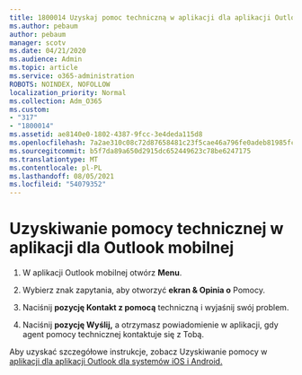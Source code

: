```yaml
---
title: 1800014 Uzyskaj pomoc techniczną w aplikacji dla aplikacji Outlook mobilnej
ms.author: pebaum
author: pebaum
manager: scotv
ms.date: 04/21/2020
ms.audience: Admin
ms.topic: article
ms.service: o365-administration
ROBOTS: NOINDEX, NOFOLLOW
localization_priority: Normal
ms.collection: Adm_O365
ms.custom:
- "317"
- "1800014"
ms.assetid: ae8140e0-1802-4387-9fcc-3e4deda115d8
ms.openlocfilehash: 7a2ae310c08c72d87658481c23f5cae46a796fe0adeb81985fc333343326d256
ms.sourcegitcommit: b5f7da89a650d2915dc652449623c78be6247175
ms.translationtype: MT
ms.contentlocale: pl-PL
ms.lasthandoff: 08/05/2021
ms.locfileid: "54079352"
---
```

# <a name="get-in-app-support-for-the-outlook-mobile-app"></a>Uzyskiwanie pomocy technicznej w aplikacji dla Outlook mobilnej

1. W aplikacji Outlook mobilnej otwórz **Menu**.

2. Wybierz znak zapytania, aby otworzyć **ekran &amp; Opinia o** Pomocy.

3. Naciśnij **pozycję Kontakt z pomocą** techniczną i wyjaśnij swój problem.

4. Naciśnij **pozycję Wyślij,** a otrzymasz powiadomienie w aplikacji, gdy agent pomocy technicznej kontaktuje się z Tobą.

Aby uzyskać szczegółowe instrukcje, zobacz Uzyskiwanie pomocy w [aplikacji dla aplikacji Outlook dla systemów iOS i Android.](https://support.office.com/article/218a22d1-9fa5-4889-b689-de1c63493243.aspx#ID0EAABAAA=Contact_Support)
